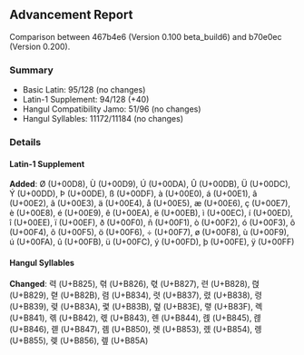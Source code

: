 ## Advancement Report

Comparison between 467b4e6 (Version 0.100 beta_build6) and b70e0ec (Version 0.200).

### Summary

- Basic Latin: 95/128 (no changes)
- Latin-1 Supplement: 94/128 (+40)
- Hangul Compatibility Jamo: 51/96 (no changes)
- Hangul Syllables: 11172/11184 (no changes)

### Details

#### Latin-1 Supplement

**Added**: Ø (U+00D8), Ù (U+00D9), Ú (U+00DA), Û (U+00DB), Ü (U+00DC), Ý (U+00DD), Þ (U+00DE), ß (U+00DF), à (U+00E0), á (U+00E1), â (U+00E2), ã (U+00E3), ä (U+00E4), å (U+00E5), æ (U+00E6), ç (U+00E7), è (U+00E8), é (U+00E9), ê (U+00EA), ë (U+00EB), ì (U+00EC), í (U+00ED), î (U+00EE), ï (U+00EF), ð (U+00F0), ñ (U+00F1), ò (U+00F2), ó (U+00F3), ô (U+00F4), õ (U+00F5), ö (U+00F6), ÷ (U+00F7), ø (U+00F8), ù (U+00F9), ú (U+00FA), û (U+00FB), ü (U+00FC), ý (U+00FD), þ (U+00FE), ÿ (U+00FF)

#### Hangul Syllables

**Changed**: 력 (U+B825), 렦 (U+B826), 렧 (U+B827), 련 (U+B828), 렩 (U+B829), 렫 (U+B82B), 렴 (U+B834), 렷 (U+B837), 렸 (U+B838), 령 (U+B839), 렺 (U+B83A), 렻 (U+B83B), 렾 (U+B83E), 렿 (U+B83F), 롁 (U+B841), 롂 (U+B842), 롃 (U+B843), 롄 (U+B844), 롅 (U+B845), 롆 (U+B846), 롇 (U+B847), 롐 (U+B850), 롓 (U+B853), 롔 (U+B854), 롕 (U+B855), 롖 (U+B856), 롚 (U+B85A)